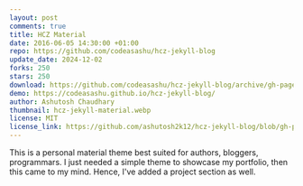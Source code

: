 ```yaml
---
layout: post
comments: true
title: HCZ Material
date: 2016-06-05 14:30:00 +01:00
repo: https://github.com/codeasashu/hcz-jekyll-blog
update_date: 2024-12-02
forks: 250
stars: 250
download: https://github.com/codeasashu/hcz-jekyll-blog/archive/gh-pages.zip
demo: https://codeasashu.github.io/hcz-jekyll-blog/
author: Ashutosh Chaudhary
thumbnail: hcz-jekyll-material.webp
license: MIT
license_link: https://github.com/ashutosh2k12/hcz-jekyll-blog/blob/gh-pages/LICENSE
---
```


This is a personal material theme best suited for authors, bloggers, programmars. I just needed a simple theme to showcase my portfolio, then this came to my mind. Hence, I've added a project section as well.
